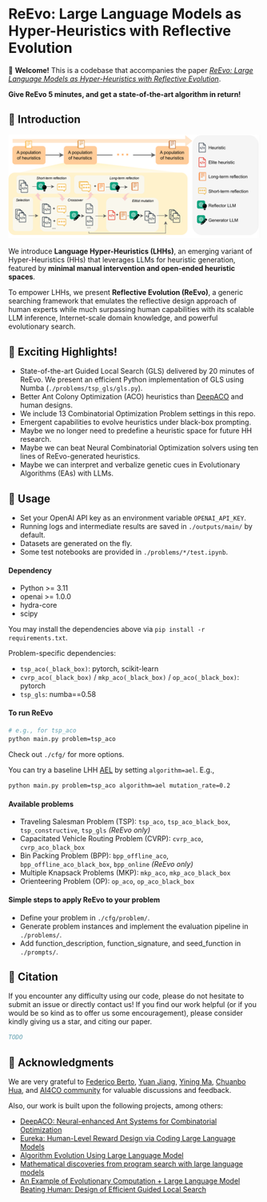 # ReEvo: Large Language Models as Hyper-Heuristics with Reflective Evolution

🥳 **Welcome!** This is a codebase that accompanies the paper [*ReEvo: Large Language Models as Hyper-Heuristics with Reflective Evolution*](./assets/ReEvo_LLMs_as_HHs.pdf).

**Give ReEvo 5 minutes, and get a state-of-the-art algorithm in return!**


## 🚀 Introduction

![Diagram of ReEvo](./assets/reevo.png)

We introduce **Language Hyper-Heuristics (LHHs)**, an emerging variant of Hyper-Heuristics (HHs) that leverages LLMs for heuristic generation, featured by **minimal manual intervention and open-ended heuristic spaces**.

To empower LHHs, we present **Reflective Evolution (ReEvo)**, a generic searching framework that emulates the reflective design approach of human experts while much surpassing human capabilities with its scalable LLM inference, Internet-scale domain knowledge, and powerful evolutionary search.


## 🌟 Exciting Highlights!

- State-of-the-art Guided Local Search (GLS) delivered by 20 minutes of ReEvo. We present an efficient Python implementation of GLS using Numba (`./problems/tsp_gls/gls.py`).
- Better Ant Colony Optimization (ACO) heuristics than [DeepACO](https://github.com/henry-yeh/DeepACO) and human designs.
- We include 13 Combinatorial Optimization Problem settings in this repo.
- Emergent capabilities to evolve heuristics under black-box prompting.
- Maybe we no longer need to predefine a heuristic space for future HH research.
- Maybe we can beat Neural Combinatorial Optimization solvers using ten lines of ReEvo-generated heuristics.
- Maybe we can interpret and verbalize genetic cues in Evolutionary Algorithms (EAs) with LLMs.


## 🔑 Usage

- Set your OpenAI API key as an environment variable `OPENAI_API_KEY`.
- Running logs and intermediate results are saved in `./outputs/main/` by default.
- Datasets are generated on the fly.
- Some test notebooks are provided in `./problems/*/test.ipynb`.

#### Dependency

- Python >= 3.11
- openai >= 1.0.0
- hydra-core
- scipy

You may install the dependencies above via `pip install -r requirements.txt`.

Problem-specific dependencies:

- `tsp_aco(_black_box)`: pytorch, scikit-learn
- `cvrp_aco(_black_box)` / `mkp_aco(_black_box)` / `op_aco(_black_box)`: pytorch
- `tsp_gls`: numba==0.58


#### To run ReEvo
```bash
# e.g., for tsp_aco
python main.py problem=tsp_aco
```
Check out `./cfg/` for more options.

You can try a baseline LHH [AEL](https://arxiv.org/abs/2311.15249) by setting `algorithm=ael`. E.g.,
```bash
python main.py problem=tsp_aco algorithm=ael mutation_rate=0.2
```

#### Available problems
- Traveling Salesman Problem (TSP): `tsp_aco`, `tsp_aco_black_box`, `tsp_constructive`, `tsp_gls` *(ReEvo only)*
- Capacitated Vehicle Routing Problem (CVRP): `cvrp_aco`, `cvrp_aco_black_box`
- Bin Packing Problem (BPP): `bpp_offline_aco`, `bpp_offline_aco_black_box`, `bpp_online` *(ReEvo only)*
- Multiple Knapsack Problems (MKP): `mkp_aco`, `mkp_aco_black_box`
- Orienteering Problem (OP): `op_aco`, `op_aco_black_box`

#### Simple steps to apply ReEvo to your problem

- Define your problem in `./cfg/problem/`.
- Generate problem instances and implement the evaluation pipeline in `./problems/`.
- Add function_description, function_signature, and seed_function in `./prompts/`.


## 🤩 Citation

If you encounter any difficulty using our code, please do not hesitate to submit an issue or directly contact us! If you find our work helpful (or if you would be so kind as to offer us some encouragement), please consider kindly giving us a star, and citing our paper.

```bibtex
TODO
```

## 🫡 Acknowledgments
We are very grateful to [Federico Berto](https://github.com/fedebotu), [Yuan Jiang](https://github.com/jiang-yuan), [Yining Ma](https://github.com/yining043), [Chuanbo Hua](https://github.com/cbhua), and [AI4CO community](https://github.com/ai4co) for valuable discussions and feedback.

Also, our work is built upon the following projects, among others:
- [DeepACO: Neural-enhanced Ant Systems for Combinatorial Optimization](https://github.com/henry-yeh/DeepACO)
- [Eureka: Human-Level Reward Design via Coding Large Language Models](https://github.com/eureka-research/Eureka)
- [Algorithm Evolution Using Large Language Model](https://arxiv.org/abs/2311.15249)
- [Mathematical discoveries from program search with large language models](https://github.com/google-deepmind/funsearch)
- [An Example of Evolutionary Computation + Large Language Model Beating Human: Design of Efficient Guided Local Search](https://arxiv.org/abs/2401.02051)
